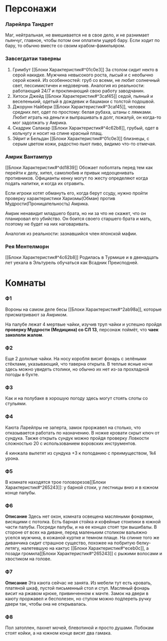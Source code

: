 # Персонажи

### Ларейлра Тандрет
Маг, нейтральная, не вмешивается не в свое дело, и не разнимает пьянчуг, главное, чтобы потом они оплатили ущерб бару. Если ходит по бару, то обычно вместе со своим крабом-фамильяром.

### Завсегдатаи таверны
1. Гримбут [[Блоки Характеристик#^01c0e3]]
	За столом сидит некто в серой накидке. Мужчина невысокого роста, лысый и с необычно серой кожей. Из особенностей: груб со всеми, не любит солнечный свет, 
	пессимистичен и недоверчив. Аналогия из реальности: работающий 24/7 и проклинающий свою работу заводчанин.
2. Хитоси Джейд [[Блоки Характеристик#^3caf45]] седой, пьяный и веселенький, одетый в дождевик и башмаки с толстой подошвой.
3. Джорунн Найбери [[Блоки Характеристик#^3caf45]], человек средних лет, одет по простому: белая рубаха, штаны с лямками. Любит играть на деньги и выпрашивать в долг, пожалуй, он когда-то мог задолжать у Амрика.
4. Скадрик Салакар [[Блоки Характеристик#^4c62b8]], грубый, одет в кольчугу и носит на спине красный плащ.
5. Эйрит и Бельдан [[Блоки Характеристик#^01c0e3]] близнецы, с серым цветом кожи, радостно пьют пиво, видимо что-то отмечая.

### Амрик Вантампур
[[Блоки Характеристик#^dd1839]]
Обожает поболтать перед тем как перейти к делу, хител, самолюбив и привык недооценивать противников. Официанты кенку могут по жесту определяют когда подать напитки, и когда их отравить.

Если игроки хотят обмануть его, когда берут ссуду, нужно пройти проверку характеристики Харизмы(Обман) против Мудрости(Проницательность) Амрика.

Амрик ненавидит младшего брата, но ни за что не скажет, что он планировал его убийство. Он боится своего старшего брата и мать, поэтому не будет на них наговаривать. 

Аналогия из реальности: зазнавшийся член японской мафии.
### Рея Ментелморн
[[Блоки Характеристик#^4c62b8]]
Родилась в Турмише и в двенадцать лет уехала в Эльтурель обучаться как Всадник Преисподней. 


# Комнаты
### Ф1
Вороны на самом деле бесы [[Блоки Характеристик#^2ab98a]], которые присматривают за Амриком.

На палубе лежат 4 мертвые чайки, изучив труп чайки и успешно пройдя **проверку Мудрости (Медицина) со СЛ 13**, персонаж поймёт, что **чаек закололи жалом**.

### Ф2
Еще 2 долхлые чайки. На носу коробля висит фонарь с зелёными стёклами, указывающий, что таверна открыта. В теплые ясные ночи здесь можно увидеть столики, но обычно их нет из-за прохладной погоды в бухте.
### Ф3 
Как и на полубаке в хорошую погоду здесь могут стоять слоты со стульями.

### Ф4
Каюта Ларейлры не заперта, замок проржавел на столько, что отказывается работать по назначению. В ножке кровати скрыт ключ от сундука. Также открыть сундук можно пройдя проверку Ловкости сложностью 20 с использованием воровских инструментов.

4 кинжала вылетят из сундука +3 к поподанию с преимуществом, 1k4 урона.

### Ф5
В комнате находятся трое головорезов[[Блоки Характеристик#^265243]]: у барной стоки, у лестницы вниз и в южном конце палубы.
### Ф6
**Описание**
Здесь нет окон, комната освещена масляными фонарями, висящими с потолка. Есть барная стойка и кофейные стоилики в южной части палубы. Посреди палубы, и на ее концах стоят три вышибалы. В стороне от всех на диване, перед маленьким столиком вальяжно уселся мужчина, в кожаной куртке и темном плаще. На спинке того же диванчика сидит страшное существо, похожее на побритую белку-летягу, налетевшую на кактус [[Блоки Характеристик#^eceb0c]], а позади громила[[Блоки Характеристик#^265243]] с рыжими волосами и хвостиком на голове.
### Ф7
**Описание**
Эта каюта сейчас не занята. Из мебели тут есть кровать, платяной шкаф, пустой письменный стол и стул. Масляный фонарь висит на ржавом крюке, привинченном к мачте.
Замок на двери в каюту проржавел и бесполезен, но стулом можно подпереть ручку двери так, чтобы она не открывалась.

### Ф8
Пол затоплен, пахнет мочей, блевотиной и просто душами. Побокам стоят койки, а на южном конце висят два гамака.
